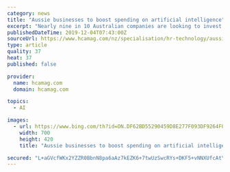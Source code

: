 ```yaml
---
category: news
title: "Aussie businesses to boost spending on artificial intelligence"
excerpt: "Nearly nine in 10 Australian companies are looking to invest in artificial intelligence to help expand their business, according to a new study from enterprise tech firm IFS. The global company surveyed 600 business leaders from several countries ..."
publishedDateTime: 2019-12-04T07:43:00Z
sourceUrl: https://www.hcamag.com/nz/specialisation/hr-technology/aussie-businesses-to-boost-spending-on-artificial-intelligence/193852
type: article
quality: 37
heat: 37
published: false

provider:
  name: hcamag.com
  domain: hcamag.com

topics:
  - AI

images:
  - url: https://www.bing.com/th?id=ON.DF62BD55290459D8E277F093DF9264F0
    width: 700
    height: 420
    title: "Aussie businesses to boost spending on artificial intelligence"

secured: "L+aGVcfWKx2YZZR0BbnN8pa6aAz7kEZK6+7twUzSwcRYs+DKF5+vNNXUfcAtYMNnl0JX37+4CX/TdrYTj9RkVk+LpiR4kEsGmfv/OhJgAKIx4y6tW1TOuS9KUEZxyWvoXmXu7wL0GeZqBLM0B6zqJis4qsFWo/HyMHNwqerx6mXf0glOF/qZWpaJjqhA+WQXR/DZxwkYAOcHnCuOBFGYWrXA1XSUMFzM0hPPU4dKnvfESkHEi6kYwVLs9PuFV+SclzxuIPcnrmZv/IjqCvdUWQ==;v8WlF2s5cnC6V2ubRQpzmw=="
---
```


